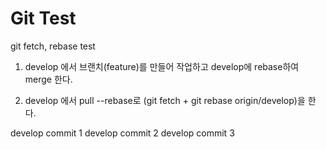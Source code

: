 # Git Test

git fetch, rebase test

1. develop 에서 브랜치(feature)를 만들어 작업하고 develop에 rebase하여 merge 한다.

2. develop 에서 pull --rebase로 (git fetch + git rebase origin/develop)을 한다.



develop commit 1
develop commit 2
develop commit 3
